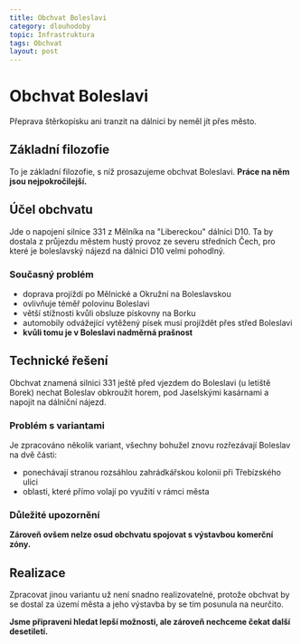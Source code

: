 ```yaml
---
title: Obchvat Boleslavi
category: dlouhodoby
topic: Infrastruktura
tags: Obchvat
layout: post
---
```


# Obchvat Boleslavi

Přeprava štěrkopísku ani tranzit na dálnici by neměl jít přes město.

## Základní filozofie

To je základní filozofie, s níž prosazujeme obchvat Boleslavi. **Práce na něm jsou nejpokročilejší.**

## Účel obchvatu

Jde o napojení silnice 331 z Mělníka na "Libereckou" dálnici D10. Ta by dostala z průjezdu městem hustý provoz ze severu středních Čech, pro které je boleslavský nájezd na dálnici D10 velmi pohodlný.

### Současný problém
- doprava projíždí po Mělnické a Okružní na Boleslavskou
- ovlivňuje téměř polovinu Boleslavi
- větší stížnosti kvůli obsluze pískovny na Borku
- automobily odvážející vytěžený písek musí projíždět přes střed Boleslavi
- **kvůli tomu je v Boleslavi nadměrná prašnost**

## Technické řešení

Obchvat znamená silnici 331 ještě před vjezdem do Boleslavi (u letiště Borek) nechat Boleslav obkroužit horem, pod Jaselskými kasárnami a napojit na dálniční nájezd.

### Problém s variantami
Je zpracováno několik variant, všechny bohužel znovu rozřezávají Boleslav na dvě části:
- ponechávají stranou rozsáhlou zahrádkářskou kolonii při Třebízského ulici
- oblasti, které přímo volají po využití v rámci města

### Důležité upozornění
**Zároveň ovšem nelze osud obchvatu spojovat s výstavbou komerční zóny.**

## Realizace

Zpracovat jinou variantu už není snadno realizovatelné, protože obchvat by se dostal za území města a jeho výstavba by se tím posunula na neurčito.

**Jsme připraveni hledat lepší možnosti, ale zároveň nechceme čekat další desetiletí.**